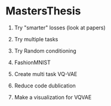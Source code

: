 # MastersThesis

1. Try "smarter" losses (look at papers)

2. Try multiple tasks

3. Try Random conditioning

3. FashionMNIST

5. Create multi task VQ-VAE

6. Reduce code dublication

7. Make a visualization for VQVAE